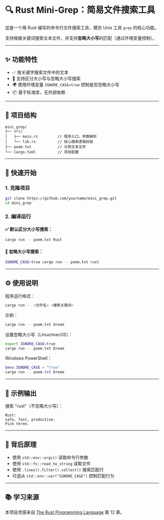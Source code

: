 # 🔍 Rust Mini-Grep：简易文件搜索工具

这是一个用 Rust 编写的命令行文件搜索工具，模仿 Unix 工具 `grep` 的核心功能。

支持根据关键词搜索文本文件，并支持**忽略大小写**的匹配（通过环境变量控制）。

---

## ✨ 功能特性

- ✅ 按关键字搜索文件中的文本
- 🔡 支持区分大小写与忽略大小写搜索
- 🌍 使用环境变量 `IGNORE_CASE=true` 控制是否忽略大小写
- 📦 基于标准库，无外部依赖

---

## 🧱 项目结构

```
mini_grep/
├── src/
│   ├── main.rs         // 程序入口，参数解析
│   └── lib.rs          // 核心搜索逻辑封装
├── poem.txt            // 示例文本文件
└── Cargo.toml          // 项目配置
```

---

## 🚀 快速开始

### 1. 克隆项目

```bash
git clone https://github.com/yourname/mini_grep.git
cd mini_grep
```

### 2. 编译运行

#### ✅ 默认区分大小写搜索：

```bash
cargo run -- poem.txt Rust
```

#### 🔁 忽略大小写搜索：

```bash
IGNORE_CASE=true cargo run -- poem.txt rust
```

---

## ⚙️ 使用说明

程序运行格式：

```bash
cargo run -- <文件名> <搜索关键词>
```

示例：

```bash
cargo run -- poem.txt dream
```

设置忽略大小写（Linux/macOS）：

```bash
export IGNORE_CASE=true
cargo run -- poem.txt Dream
```

Windows PowerShell：

```powershell
$env:IGNORE_CASE = "true"
cargo run -- poem.txt Dream
```

---

## 🧪 示例输出

搜索 "rust"（不忽略大小写）：

```
Rust:
safe, fast, productive.
Pick three.
```

---

## 🧠 背后原理

- 使用 `std::env::args()` 读取命令行参数
- 使用 `std::fs::read_to_string` 读取文件
- 使用 `.lines().filter().collect()` 搜索匹配行
- 可选从 `std::env::var("IGNORE_CASE")` 控制匹配行为

---

## 📚 学习来源

本项目灵感来自 [The Rust Programming Language](https://doc.rust-lang.org/book/ch12-00-an-io-project.html) 第 12 章。


